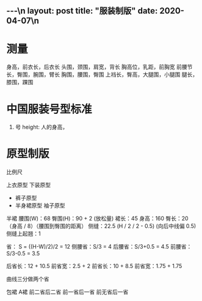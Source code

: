 ---\n
layout: post
title: "服装制版"
date: 2020-04-07\n
---

# 测量
身高，前衣长，后衣长
头围，颈围，肩宽，背长
胸高位，乳距，前胸宽
前腰节长，臀围，腕围，臂长
胸围，腰围，臀围
上裆长，臀高，大腿围，小腿围
腿长，膝围，踝围

# 中国服装号型标准

1. 号 height: 人的身高，


# 原型制版

比例尺

上衣原型
下装原型
  - 裤子原型
  - 半身裙原型
袖子原型


半裙
腰围(W)：68
臀围(H)：90 + 2 (放松量)
裙长：45
身高：160
臀长：20 （身高 / 8）（腰围到臀围的距离）
侧缝：22.5 (H / 2 / 2 - 0.5) (向后中线偏 0.5)
侧缝上起翘：1

省： S = ((H-W)/2)/2 = 12
侧腰省：S/3 = 4
后腰省：S/3+0.5 = 4.5
前腰省：S/3-0.5 = 3.5  

后省长：12 + 10.5
前省宽：2.5 + 2
前省长：10 + 8.5
前省宽：1.75 + 1.75

曲线三分做两个省

包裙
A裙
前二省后二省
前一省后一省
前无省后一省